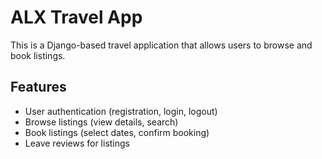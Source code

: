# ALX Travel App

This is a Django-based travel application that allows users to browse and book listings.

## Features

- User authentication (registration, login, logout)
- Browse listings (view details, search)
- Book listings (select dates, confirm booking)
- Leave reviews for listings

